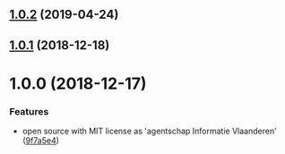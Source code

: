 ## [1.0.2](https://github.com/informatievlaanderen/http-logging-filter/compare/v1.0.1...v1.0.2) (2019-04-24)

## [1.0.1](https://github.com/informatievlaanderen/http-logging-filter/compare/v1.0.0...v1.0.1) (2018-12-18)

# 1.0.0 (2018-12-17)


### Features

* open source with MIT license as 'agentschap Informatie Vlaanderen' ([9f7a5e4](https://github.com/informatievlaanderen/http-logging-filter/commit/9f7a5e4))
